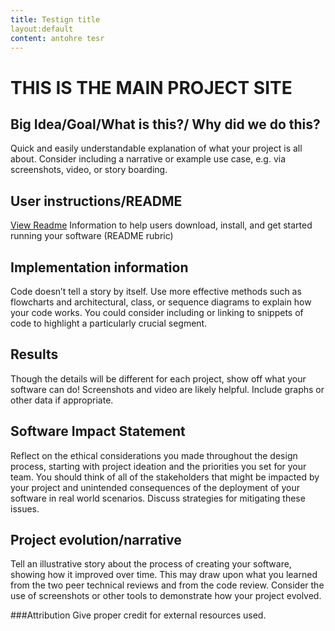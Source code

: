 ```yaml
---
title: Testign title
layout:default
content: antohre tesr
---
```

#  THIS IS THE MAIN PROJECT SITE



## Big Idea/Goal/What is this?/ Why did we do this? 
Quick and easily understandable explanation of what your project is all about. Consider including a narrative or example use case, e.g. via screenshots, video, or story boarding.

## User instructions/README
[View Readme](/README.md)
Information to help users download, install, and get started running your software (README rubric)

## Implementation information 
Code doesn’t tell a story by itself. Use more effective methods such as flowcharts and architectural, class, or sequence diagrams to explain how your code works. You could consider including or linking to snippets of code to highlight a particularly crucial segment.

## Results 
Though the details will be different for each project, show off what your software can do! Screenshots and video are likely helpful. Include graphs or other data if appropriate.

## Software Impact Statement 
Reflect on the ethical considerations you made throughout the design process, starting with project ideation and the priorities you set for your team. You should think of all of the stakeholders that might be impacted by your project and unintended consequences of the deployment of your software in real world scenarios. Discuss strategies for mitigating these issues.

## Project evolution/narrative 
Tell an illustrative story about the process of creating your software, showing how it improved over time. This may draw upon what you learned from the two peer technical reviews and from the code review. Consider the use of screenshots or other tools to demonstrate how your project evolved.

###Attribution Give proper credit for external resources used.
